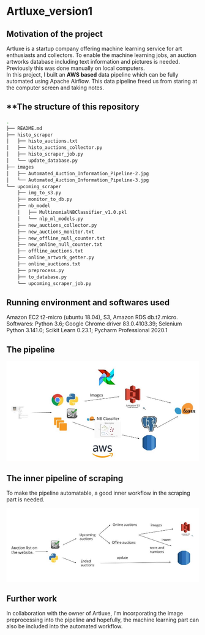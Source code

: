 # Artluxe_version1

## Motivation of the project
Artluxe is a startup company offering machine learning service for art enthusiasts and collectors. To enable the machine learning jobs, an auction artworks database including text information and pictures is needed. Previously this was done manually on local computers. \
In this project, I built an **AWS based** data pipeline which can be fully automated using Apache Airflow. This data pipeline freed us from staring at the computer screen and taking notes. 

## **The structure of this repository 

```bash
.
├── README.md
├── histo_scraper
│   ├── histo_auctions.txt
│   ├── histo_auctions_collector.py
│   ├── histo_scraper_job.py
│   └── update_database.py
├── images
│   ├── Automated_Auction_Information_Pipeline-2.jpg
│   └── Automated_Auction_Information_Pipeline-3.jpg
└── upcoming_scraper
    ├── img_to_s3.py
    ├── monitor_to_db.py
    ├── nb_model
    │   ├── MultinomialNBClassifier_v1.0.pkl
    │   └── nlp_ml_models.py
    ├── new_auctions_collector.py
    ├── new_auctions_monitor.txt
    ├── new_offline_null_counter.txt
    ├── new_online_null_counter.txt
    ├── offline_auctions.txt
    ├── online_artwork_getter.py
    ├── online_auctions.txt
    ├── preprocess.py
    ├── to_database.py
    └── upcoming_scraper_job.py

```


## Running environment and softwares used
Amazon EC2 t2-micro (ubuntu 18.04), S3, Amazon RDS db.t2.micro.\
Softwares: Python 3.6; Google Chrome driver 83.0.4103.39; Selenium Python 3.141.0; Scikit Learn 0.23.1; Pycharm Professional 2020.1

## The pipeline

![Alt text](/images/Automated_Auction_Information_Pipeline-2.jpg?raw=true "Optional Title")


## The inner pipeline of scraping 
To make the pipeline automatable, a good inner workflow in the scraping part is needed. 

![Alt text](/images/Automated_Auction_Information_Pipeline-3.jpg?raw=true "Optional Title")

## Further work
In collaboration with the owner of Artluxe, I'm incorporating the image preprocessing into the pipeline and hopefully, the machine learning part can also be included into the automated workflow.
